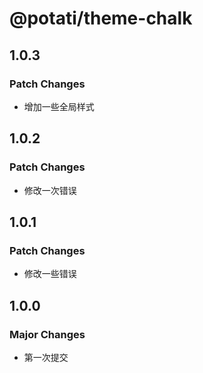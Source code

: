 # @potati/theme-chalk

## 1.0.3

### Patch Changes

- 增加一些全局样式

## 1.0.2

### Patch Changes

- 修改一次错误

## 1.0.1

### Patch Changes

- 修改一些错误

## 1.0.0

### Major Changes

- 第一次提交

